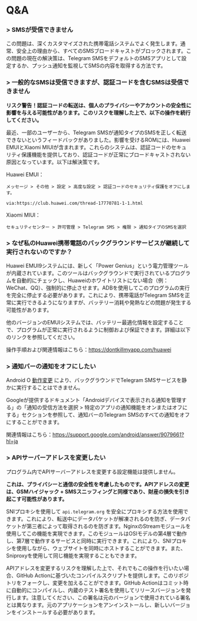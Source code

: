 # Q&A
### > SMSが受信できません

この問題は、深くカスタマイズされた携帯電話システムでよく発生します。通常、安全上の理由から、すべてのSMSブロードキャストがブロックされます。この問題の現在の解決策は、Telegram SMSをデフォルトのSMSアプリとして設定するか、プッシュ通知を監視してSMSの内容を取得する方法です。

### > 一般的なSMSは受信できますが、認証コードを含むSMSは受信できません

**リスク警告！認証コードの転送は、個人のプライバシーやアカウントの安全性に影響を与える可能性があります。このリスクを理解した上で、以下の操作を続行してください。**

最近、一部のユーザーから、Telegram SMSが通知タイプのSMSを正しく転送できないというフィードバックがありました。影響を受けるROMには、Huawei EMUIとXiaomi MIUIが含まれます。これらのシステムは、認証コードのセキュリティ保護機能を提供しており、認証コードが正常にブロードキャストされない原因となっています。以下は解決策です。

Huawei EMUI：
```
メッセージ > その他 > 設定 > 高度な設定 > 認証コードのセキュリティ保護をオフにします。

via:https://club.huawei.com/thread-17770781-1-1.html
```

Xiaomi MIUI：
```
セキュリティセンター > 許可管理 > Telegram SMS > 権限 > 通知タイプのSMSを選択
```

### > なぜ私のHuawei携帯電話のバックグラウンドサービスが継続して実行されないのですか？

Huawei EMUI9システムには、新しく「Power Genius」という電力管理ツールが内蔵されています。このツールはバックグラウンドで実行されているプログラムを自動的にチェックし、Huaweiのホワイトリストにない場合（例：WeChat、QQ）、強制的に停止させます。ADBを使用してこのプログラムの実行を完全に停止する必要があります。これにより、携帯電話がTelegram SMSを正常に実行できるようになりますが、バッテリー消耗や発熱などの問題が発生する可能性があります。

他のバージョンのEMUIシステムでは、バッテリー最適化情報を設定することで、プログラムが正常に実行されるように制御および保証できます。詳細は以下のリンクを参照してください。

操作手順および関連情報はこちら：https://dontkillmyapp.com/huawei

### > 通知バーの通知をオフにしたい

Android O [動作変更](https://developer.android.com/about/versions/oreo/android-8.0-changes?hl=ja) により、バックグラウンドでTelegram SMSサービスを静かに実行することはできません。

Googleが提供するドキュメント「Androidデバイスで表示される通知を管理する」の「通知の受信方法を選択 > 特定のアプリの通知機能をオンまたはオフにする」セクションを参照して、通知バーのTelegram SMSのすべての通知をオフにすることができます。

関連情報はこちら：https://support.google.com/android/answer/9079661?hl=ja

### > APIサーバーアドレスを変更したい

プログラム内でAPIサーバーアドレスを変更する設定機能は提供しません。

**これは、プライバシーと通信の安全性を考慮したものです。APIアドレスの変更は、GSMハイジャック + SMSスニッフィングと同様であり、財産の損失を引き起こす可能性があります。**

SNIプロキシを使用して `api.telegram.org` を安全にプロキシする方法を使用できます。これにより、転送中にデータパケットが解凍されるのを防ぎ、データパケットが第三者によって取得されるのを防ぎます。NginxのStreamモジュールを使用してこの機能を実現できます。このモジュールはOSIモデルの第4層で動作し、第7層で動作するサービスと同時に実行できます。これにより、SNIプロキシを使用しながら、ウェブサイトを同時にホストすることができます。また、Sniproxyを使用して同じ機能を実現することもできます。

APIアドレスを変更するリスクを理解した上で、それでもこの操作を行いたい場合、GitHub Actionに基づいたコンパイルスクリプトを提供します。このリポジトリをフォークし、変更を加えることができます。GitHub Actionはコミット時に自動的にコンパイルし、内蔵のテスト署名を使用してリリースバージョンを発行します。注意してください、この署名は元のバージョンで使用されている署名とは異なります。元のアプリケーションをアンインストールし、新しいバージョンをインストールする必要があります。